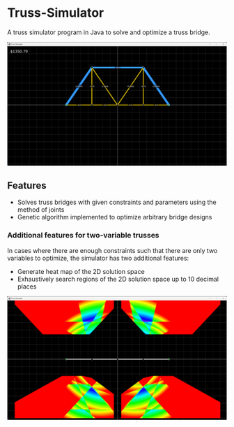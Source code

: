 # Truss-Simulator

A truss simulator program in Java to solve and optimize a truss bridge.

![bridge](Screenshots/bridge1.png)

## Features
- Solves truss bridges with given constraints and parameters using the method of joints
- Genetic algorithm implemented to optimize arbitrary bridge designs

### Additional features for two-variable trusses
In cases where there are enough constraints such that there are only two variables to optimize, the simulator has two additional features:
- Generate heat map of the 2D solution space
- Exhaustively search regions of the 2D solution space up to 10 decimal places

![heatmap](Screenshots/HeatMap.png)